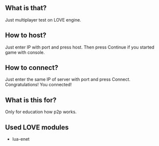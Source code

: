 ## What is that?
 Just multiplayer test on LOVE engine.
## How to host?
 Just enter IP with port and press host. Then press Continue if you started game with console.
## How to connect?
 Just enter the same IP of server with port and press Connect. Congratulations! You connected!
## What is this for?
 Only for education how p2p works.
## Used LOVE modules
 - lua-enet
